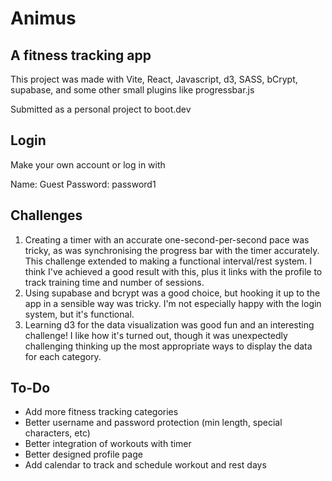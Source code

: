 # Animus

## A fitness tracking app

This project was made with Vite, React, Javascript, d3, SASS, bCrypt, supabase, and some other small plugins like progressbar.js 

Submitted as a personal project to boot.dev

## Login

Make your own account or log in with

Name: Guest
Password: password1

## Challenges

1. Creating a timer with an accurate one-second-per-second pace was tricky, as was synchronising the progress bar with the timer accurately. This challenge extended to making a functional interval/rest system. I think I've achieved a good result with this, plus it links with the profile to track training time and number of sessions.
2. Using supabase and bcrypt was a good choice, but hooking it up to the app in a sensible way was tricky. I'm not especially happy with the login system, but it's functional.
3. Learning d3 for the data visualization was good fun and an interesting challenge! I like how it's turned out, though it was unexpectedly challenging thinking up the most appropriate ways to display the data for each category.

## To-Do

- Add more fitness tracking categories
- Better username and password protection (min length, special characters, etc)
- Better integration of workouts with timer
- Better designed profile page
- Add calendar to track and schedule workout and rest days
